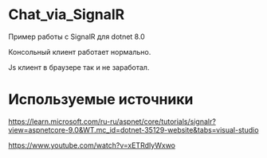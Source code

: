 # Chat_via_SignalR

Пример работы с SignalR для dotnet 8.0

Консольный клиент работает нормально.

Js клиент в браузере так и не заработал.

# Используемые источники

https://learn.microsoft.com/ru-ru/aspnet/core/tutorials/signalr?view=aspnetcore-9.0&WT.mc_id=dotnet-35129-website&tabs=visual-studio

https://www.youtube.com/watch?v=xETRdIyWxwo